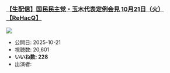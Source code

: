 ### [【生配信】国民民主党・玉木代表定例会見 10月21日（火）【ReHacQ】](https://www.youtube.com/watch?v=70XvzSMAUL8)
[![](https://img.youtube.com/vi/70XvzSMAUL8/sddefault.jpg)](https://www.youtube.com/watch?v=70XvzSMAUL8)
-   公開日: 2025-10-21
-   視聴数: 20,601
-   **いいね数: 228**
-   出演者: 
